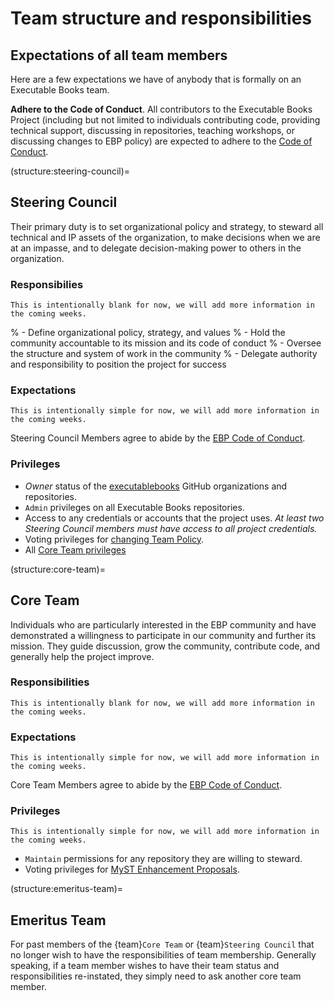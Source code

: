 # Team structure and responsibilities

## Expectations of all team members

Here are a few expectations we have of anybody that is formally on an Executable Books team.

**Adhere to the Code of Conduct**. All contributors to the Executable Books Project (including but not limited to individuals contributing code, providing technical support, discussing in repositories, teaching workshops, or discussing changes to EBP policy) are expected to adhere to the [Code of Conduct](policy:coc).

(structure:steering-council)=
## Steering Council

Their primary duty is to set organizational policy and strategy, to steward all technical and IP assets of the organization, to make decisions when we are at an impasse, and to delegate decision-making power to others in the organization.

### Responsibilies

```{note}
This is intentionally blank for now, we will add more information in the coming weeks.
```

% - Define organizational policy, strategy, and values
% - Hold the community accountable to its mission and its code of conduct
% - Oversee the structure and system of work in the community
% - Delegate authority and responsibility to position the project for success

### Expectations

```{note}
This is intentionally simple for now, we will add more information in the coming weeks.
```

Steering Council Members agree to abide by the [EBP Code of Conduct](policy:coc).

### Privileges

- _Owner_ status of the [executablebooks](https://github.com/executablebooks) GitHub organizations and repositories.
- `Admin` privileges on all Executable Books repositories.
- Access to any credentials or accounts that the project uses. _At least two Steering Council members must have access to all project credentials._
- Voting privileges for [changing Team Policy](governance:policy-decision).
- All [Core Team privileges](governance:privileges:core-team)

(structure:core-team)=
## Core Team

Individuals who are particularly interested in the EBP community and have demonstrated a willingness to participate in our community and further its mission. They guide discussion, grow the community, contribute code, and generally help the project improve.

### Responsibilities

```{note}
This is intentionally blank for now, we will add more information in the coming weeks.
```

### Expectations

```{note}
This is intentionally simple for now, we will add more information in the coming weeks.
```

Core Team Members agree to abide by the [EBP Code of Conduct](https://github.com/executablebooks/.github/blob/master/CODE_OF_CONDUCT.md).

### Privileges

```{note}
This is intentionally simple for now, we will add more information in the coming weeks.
```

- `Maintain` permissions for any repository they are willing to steward.
- Voting privileges for [MyST Enhancement Proposals](governance:meps).

(structure:emeritus-team)=
## Emeritus Team

For past members of the {team}`Core Team` or {team}`Steering Council` that no longer wish to have the responsibilities of team membership.
Generally speaking, if a team member wishes to have their team status and responsibilities re-instated, they simply need to ask another core team member.
